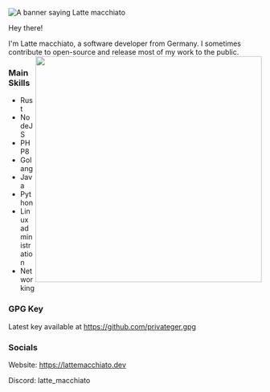 ![A banner saying Latte macchiato](https://github.com/PrivateGER/PrivateGER/assets/29523614/5f764ea2-0b50-42b7-bf9d-7c6a82938339)

Hey there!

I'm Latte macchiato, a software developer from Germany.
I sometimes contribute to open-source and release most of my work to the public.
<img src="https://github.com/PrivateGER/PrivateGER/assets/29523614/efb87d2e-5f2e-4048-b632-1ba6b201692e" height=450 align="right"></img>

### Main Skills
- Rust
- NodeJS
- PHP8
- Golang
- Java
- Python
- Linux administration
- Networking

### GPG Key
Latest key available at https://github.com/privateger.gpg

### Socials
Website: https://lattemacchiato.dev

Discord: latte_macchiato
